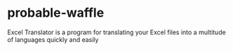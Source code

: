 # probable-waffle
Excel Translator is a program for translating your Excel files into a multitude of languages quickly and easily
